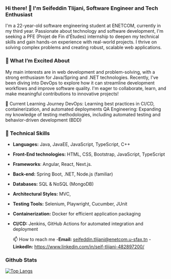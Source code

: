 ### Hi there! 👋 I'm Seifeddin Tlijani, Software Engineer and Tech Enthusiast
I'm a 22-year-old software engineering student at ENETCOM, currently in my third year. Passionate about technology and software development, I'm seeking a PFE (Projet de Fin d'Études) internship to deepen my technical skills and gain hands-on experience with real-world projects. I thrive on solving complex problems and creating robust, scalable web applications.

### 🌟 What I’m Excited About
My main interests are in web development and problem-solving, with a strong enthusiasm for Java/Spring and .NET technologies. Recently, I've been diving into DevOps to explore how it can streamline development workflows and improve software quality. I'm eager to collaborate, learn, and make meaningful contributions to innovative projects!

🌱 Current Learning Journey
DevOps: Learning best practices in CI/CD, containerization, and automated deployments
QA Engineering: Expanding my knowledge of testing methodologies, including automated testing and behavior-driven development (BDD)


### 🔧 Technical Skills
- **Languages:** Java, JavaEE, JavaScript, TypeScript, C++
- **Front-End technologies:** HTML, CSS, Bootstrap, JavaScript, TypeScript
- **Frameworks**: Angular, React, Next.js.
- **Back-end:**  Spring Boot, .NET, Node.js (familiar)
- **Databases:** SQL & NoSQL (MongoDB)
- **Architectural Styles:** MVC,
- **Testing Tools:** Selenium, Playwright, Cucumber, JUnit
- **Containerization:** Docker for efficient application packaging
- **CI/CD:** Jenkins, GitHub Actions for automated integration and deployment

  📫 How to reach me
  -**Email:** seifeddin.tlijani@enetcom.u-sfax.tn
  -**LinkedIn:** https://www.linkedin.com/in/seif-tlijani-482897200/



### Github Stats

[![Top Langs](https://github-readme-stats.vercel.app/api/top-langs/?username=Seifeddin-tlijani&layout=compact)](https://github.com/Seifeddin-tlijani/)

<!--
**Seifeddin-tlijani/Seifeddin-tlijani** is a ✨ _special_ ✨ repository because its `README.md` (this file) appears on your GitHub profile.

Here are some ideas to get you started:

- 🔭 I’m currently working on ...
- 🌱 I’m currently learning ...
- 👯 I’m looking to collaborate on ...
- 🤔 I’m looking for help with ...
- 💬 Ask me about ...
- 📫 How to reach me: ...
- 😄 Pronouns: ...
- ⚡ Fun fact: ...
-->
